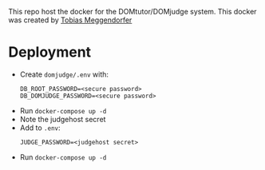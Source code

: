 This repo host the docker for the DOMtutor/DOMjudge system.
This docker was created by [Tobias Meggendorfer](https://github.com/incaseoftrouble)

# Deployment

 * Create `domjudge/.env` with:
   ```
   DB_ROOT_PASSWORD=<secure password>
   DB_DOMJUDGE_PASSWORD=<secure password>
   ```
 * Run `docker-compose up -d`
 * Note the judgehost secret
 * Add to `.env`:
   ```
   JUDGE_PASSWORD=<judgehost secret>
   ```
 * Run `docker-compose up -d`


